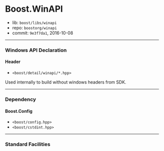 # Boost.WinAPI

* lib: `boost/libs/winapi`
* repo: `boostorg/winapi`
* commit: `9e3f7da1`, 2016-10-08

------
### Windows API Declaration

#### Header

* `<boost/detail/winapi/*.hpp>`

Used internally to build without windows headers from SDK.

------
### Dependency

#### Boost.Config

* `<boost/config.hpp>`
* `<boost/cstdint.hpp>`

------
### Standard Facilities
